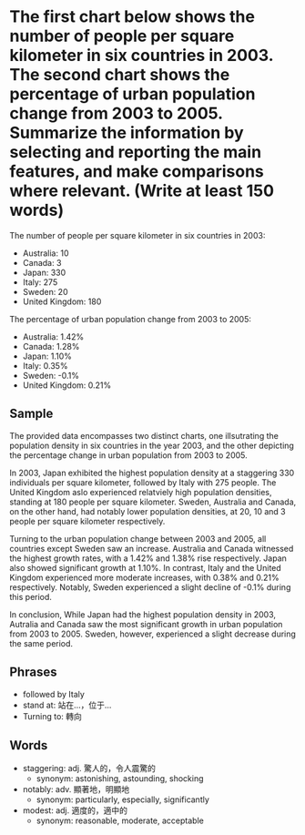 # The first chart below shows the number of people per square kilometer in six countries in 2003. The second chart shows the percentage of urban population change from 2003 to 2005. Summarize the information by selecting and reporting the main features, and make comparisons where relevant. (Write at least 150 words)

The number of people per square kilometer in six countries in 2003:

- Australia: 10
- Canada: 3
- Japan: 330
- Italy: 275
- Sweden: 20
- United Kingdom: 180

The percentage of urban population change from 2003 to 2005:

- Australia: 1.42%
- Canada: 1.28%
- Japan: 1.10%
- Italy: 0.35%
- Sweden: -0.1%
- United Kingdom: 0.21%

## Sample

The provided data encompasses two distinct charts, one illsutrating the population density in six countries in the year 2003, and the other depicting the percentage change in urban population from 2003 to 2005.

In 2003, Japan exhibited the highest population density at a staggering 330 individuals per square kilometer, followed by Italy with 275 people. The United Kingdom aslo experienced relatviely high population densities, standing at 180 people per square kilometer. Sweden, Australia and Canada, on the other hand, had notably lower population densities, at 20, 10 and 3 people per square kilometer respectively.

Turning to the urban population change between 2003 and 2005, all countries except Sweden saw an increase.  Australia and Canada witnessed the highest growth rates, with a 1.42% and 1.38% rise respectively. Japan also showed significant growth at 1.10%. In contrast, Italy and the United Kingdom experienced more moderate increases, with 0.38% and 0.21% respectively. Notably, Sweden experienced a slight decline of -0.1% during this period.

In conclusion, While Japan had the highest population density in 2003, Autralia and Canada saw the most significant growth in urban population from 2003 to 2005. Sweden, however, experienced a slight decrease during the same period.

## Phrases

- followed by Italy
- stand at: 站在...，位于...
- Turning to: 轉向

## Words

- staggering: adj. 驚人的，令人震驚的
  - synonym: astonishing, astounding, shocking
- notably: adv. 顯著地，明顯地
  - synonym: particularly, especially, significantly
- modest: adj. 適度的，適中的
  - synonym: reasonable, moderate, acceptable